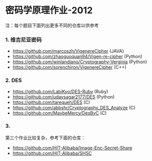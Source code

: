 密码学原理作业-2012
=================

注：每个题目下面列出更多不同的仓库以供参考

### 1. 维吉尼亚密码


* https://github.com/marcoszh/VigenereCipher (JAVA)
* https://github.com/zhaoguoquan94/Vigen-re-cipher (Python)
* https://github.com/winlandiano/Cryptography-Verginia (Python)
* https://github.com/sorenchiron/VigenereCipher (C++)

### 2. DES

* https://github.com/LabiKyo/DES-Ruby (Ruby) 
* https://github.com/udaysagar2177/DES (Python)
* https://github.com/tarequeh/DES (C)
* https://github.com/abbshr/Cryptography_DES_Analyze (C)
* https://github.com/MaybeMercy/DesByC (C)

### 3. 

第三个作业比较复杂，参考下面的仓库：

* https://github.com/HIT-Alibaba/Image-Enc-Secret-Share
* https://github.com/HIT-Alibaba/SHSC